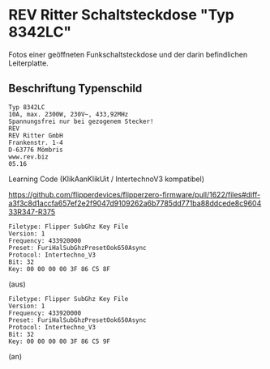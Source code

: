 # REV Ritter Schaltsteckdose "Typ 8342LC"

Fotos einer geöffneten Funkschaltsteckdose und der darin befindlichen Leiterplatte.

## Beschriftung Typenschild

```
Typ 8342LC
10A, max. 2300W, 230V~, 433,92MHz
Spannungsfrei nur bei gezogenem Stecker!
REV
REV Ritter GmbH
Frankenstr. 1-4
D-63776 Mömbris
www.rev.biz
05.16
```

Learning Code  (KlikAanKlikUit / IntertechnoV3 kompatibel)

https://github.com/flipperdevices/flipperzero-firmware/pull/1622/files#diff-a3f3c8d1accfa657ef2e2f9047d9109262a6b7785dd771ba88ddcede8c960433R347-R375

```
Filetype: Flipper SubGhz Key File
Version: 1
Frequency: 433920000
Preset: FuriHalSubGhzPresetOok650Async
Protocol: Intertechno_V3
Bit: 32
Key: 00 00 00 00 3F 86 C5 8F
```
(aus)

```
Filetype: Flipper SubGhz Key File
Version: 1
Frequency: 433920000
Preset: FuriHalSubGhzPresetOok650Async
Protocol: Intertechno_V3
Bit: 32
Key: 00 00 00 00 3F 86 C5 9F
```
(an)

